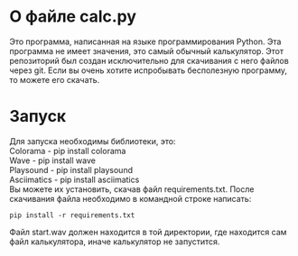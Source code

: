 # О файле calc.py
Это программа, написанная на языке программирования Python.
Эта программа не имеет значения, это самый обычный калькулятор.
Этот репозиторий был создан исключительно для скачивания с него файлов через git.
Если вы очень хотите испробывать бесполезную программу, то можете его скачать.
# Запуск
Для запуска необходимы библиотеки, это:    
Colorama - pip install colorama    
Wave - pip install wave    
Playsound - pip install playsound    
Asciimatics - pip install asciimatics    
Вы можете их установить, скачав файл requirements.txt. После скачивания файла необходимо в командной строке написать:    
```os
pip install -r requirements.txt    
```    
Файл start.wav должен находится в той директории, где находится сам файл калькулятора, иначе калькулятор не запустится.    
